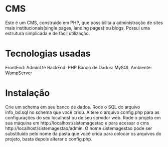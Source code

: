 # CMS
Este é um CMS, construído em PHP, que possibilita a administração de sites mais institucionais(single pages, landing pages) ou blogs. Possui uma estrutura simplicada e de fácil utilização.

# Tecnologias usadas
FrontEnd: AdminLte
BackEnd: PHP
Banco de Dados: MySQL
Ambiente: WampServer

# Instalação
Crie um schema em seu banco de dados.
Rode o SQL do arquivo info_bd.sql no schema que você criou.
Altere o arquivo config.php para as configurações do seu localhost ou de seu servidor web.
Rode o projeto em sua máquina em http://localhost/sistemagestao e para acessar o cms http://localhost/sistemagestao/admin.
O nome sistemagestao pode ser substituído pelo nome da pasta que você criou para colocar os arquivos do projeto, basta depois alterar o config.php.
